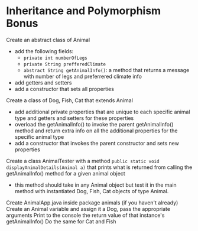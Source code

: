# Inheritance and Polymorphism Bonus

Create an abstract class of Animal

- add the following fields:
    - ```private int numberOfLegs```
    - ```private String prefferedClimate```
    - ```abstract String getAnimalInfo()```: a method that returns a message with number of legs and preferrered climate info
- add getters and setters
- add a constructor that sets all properties

Create a class of Dog, Fish, Cat that extends Animal

- add additional private properties that are unique to each specific animal type and getters and setters for these properties
- overload the getAnimalInfo() to invoke the parent getAnimalInfo() method and return extra info on all the additional properties for the specific animal type
- add a constructor that invokes the parent constructor and sets new properties

Create a class AnimalTester with a method ```public static void displayAnimalDetails(Animal a)``` that prints what is returned from calling the getAnimalInfo() method for a given animal object

- this method should take in any Animal object but test it in the main method
  with instantiated Dog, Fish, Cat objects of type Animal.

Create AnimalApp.java inside package animals (if you haven't already) 
Create an Animal variable and assign it a Dog, pass the appropriate arguments 
Print to the console the return value of that instance's getAnimalInfo() 
Do the same for Cat and Fish